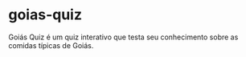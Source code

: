 # goias-quiz
Goiás Quiz é um quiz interativo que testa seu conhecimento sobre as comidas típicas de Goiás.

